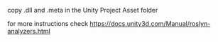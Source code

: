 copy .dll and .meta in the Unity Project Asset folder

for more instructions check https://docs.unity3d.com/Manual/roslyn-analyzers.html
